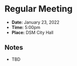# Regular Meeting

- **Date:** January 23, 2022
- **Time:** 5:00pm
- **Place:** DSM City Hall

## Notes

- TBD
